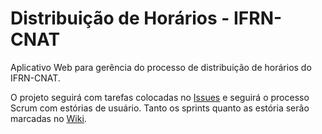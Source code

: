Distribuição de Horários - IFRN-CNAT
====================================

Aplicativo Web para gerência do processo de distribuição de horários do IFRN-CNAT.

O projeto seguirá com tarefas colocadas no [Issues](https://github.com/Minora-appweb/horarios/issues) e seguirá o processo Scrum com estórias de usuário.
Tanto os sprints quanto as estória serão marcadas no [Wiki](https://github.com/Minora-appweb/horarios/wiki).
